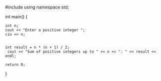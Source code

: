 #include <iostream>
using namespace std;

int main()
{

    int n;
    cout << "Enter a positive integer ";
    cin >> n;

   
    int result = n * (n + 1) / 2;
     cout << "Sum of positive integers up to " << n << ": " << result << endl;

    return 0;
}
